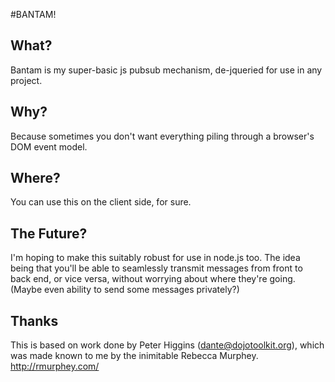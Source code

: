 #BANTAM!

## What?
Bantam is my super-basic js pubsub mechanism, de-jqueried for use in any project.

## Why?
Because sometimes you don't want everything piling through a browser's DOM event model.

## Where?
You can use this on the client side, for sure.

## The Future?
I'm hoping to make this suitably robust for use in node.js too. The idea being that you'll be able to seamlessly transmit messages from front to back end, or vice versa, without worrying about where they're going. (Maybe even ability to send some messages privately?)

## Thanks
This is based on work done by Peter Higgins (dante@dojotoolkit.org), which was made known to me by the inimitable Rebecca Murphey. http://rmurphey.com/



